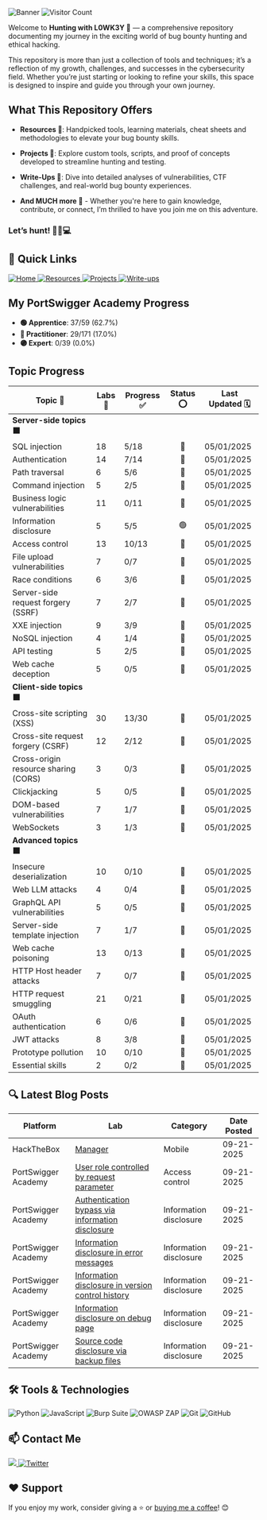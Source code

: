 ![Banner](https://github.com/L0WK3Y-IAAN/Hunting-With-L0WK3Y/blob/main/src/img/HWL.gif?raw=true)
![Visitor Count](https://komarev.com/ghpvc/?username=L0WK3Y-IAAN&color=red&style=for-the-badge)


Welcome to **Hunting with L0WK3Y 👾** — a comprehensive repository documenting my journey in the exciting world of bug bounty hunting and ethical hacking.  

This repository is more than just a collection of tools and techniques; it’s a reflection of my growth, challenges, and successes in the cybersecurity field. Whether you’re just starting or looking to refine your skills, this space is designed to inspire and guide you through your own journey.  

## What This Repository Offers  

- **Resources 📖**: Handpicked tools, learning materials, cheat sheets and methodologies to elevate your bug bounty skills. 
  
- **Projects 🧪**: Explore custom tools, scripts, and proof of concepts developed to streamline hunting and testing.  
  
- **Write-Ups 📝**: Dive into detailed analyses of vulnerabilities, CTF challenges, and real-world bug bounty experiences.  
  
- **And MUCH more 👀** -  Whether you're here to gain knowledge, contribute, or connect, I’m thrilled to have you join me on this adventure.  

### Let’s hunt! 🕵️‍♂️💻  


## 🔗 Quick Links

<div align="left">
  <a href="https://github.com/L0WK3Y-IAAN/Hunting-With-L0WK3Y">
    <img src="https://img.shields.io/badge/Home-930b18?style=for-the-badge&logo=github&logoColor=white" alt="Home">
  </a>
  <a href="https://github.com/L0WK3Y-IAAN/Hunting-With-L0WK3Y/tree/main/Resources">
    <img src="https://img.shields.io/badge/Resources-00800c?style=for-the-badge&logo=github&logoColor=white" alt="Resources">
  </a>
  <a href="https://github.com/L0WK3Y-IAAN/Hunting-With-L0WK3Y/tree/main/Projects">
    <img src="https://img.shields.io/badge/Projects-930b18?style=for-the-badge&logo=github&logoColor=white" alt="Projects">
  </a>
  <a href="https://github.com/L0WK3Y-IAAN/Hunting-With-L0WK3Y/tree/main/Resources/Personal/Write-ups">
    <img src="https://img.shields.io/badge/Blog-00800c?style=for-the-badge&logo=blog&logoColor=white" alt="Write-ups">
  </a>
</div>

## My PortSwigger Academy Progress

- **🟢 Apprentice**: 37/59 (62.7%)
- **🔵 Practitioner**: 29/171 (17.0%)
- **🟣 Expert**: 0/39 (0.0%)

## Topic Progress
| Topic 📖 | Labs 🔬 | Progress ✅ | Status ⭕️ | Last Updated 🗓️ |
|---|---|---|:---:|---|
| **Server-side topics 🟧** | | | | |
| SQL injection | 18 | 5/18 | 🔵 | 05/01/2025 |
| Authentication | 14 | 7/14 | 🔵 | 05/01/2025 |
| Path traversal | 6 | 5/6 | 🔵 | 05/01/2025 |
| Command injection | 5 | 2/5 | 🔵 | 05/01/2025 |
| Business logic vulnerabilities | 11 | 0/11 | 🔴 | 05/01/2025 |
| Information disclosure | 5 | 5/5 | 🟢 | 05/01/2025 |
| Access control | 13 | 10/13 | 🔵 | 05/01/2025 |
| File upload vulnerabilities | 7 | 0/7 | 🔴 | 05/01/2025 |
| Race conditions | 6 | 3/6 | 🔵 | 05/01/2025 |
| Server-side request forgery (SSRF) | 7 | 2/7 | 🔵 | 05/01/2025 |
| XXE injection | 9 | 3/9 | 🔵 | 05/01/2025 |
| NoSQL injection | 4 | 1/4 | 🔵 | 05/01/2025 |
| API testing | 5 | 2/5 | 🔵 | 05/01/2025 |
| Web cache deception | 5 | 0/5 | 🔴 | 05/01/2025 |
| **Client-side topics 🟧** | | | | |
| Cross-site scripting (XSS) | 30 | 13/30 | 🔵 | 05/01/2025 |
| Cross-site request forgery (CSRF) | 12 | 2/12 | 🔵 | 05/01/2025 |
| Cross-origin resource sharing (CORS) | 3 | 0/3 | 🔴 | 05/01/2025 |
| Clickjacking | 5 | 0/5 | 🔴 | 05/01/2025 |
| DOM-based vulnerabilities | 7 | 1/7 | 🔵 | 05/01/2025 |
| WebSockets | 3 | 1/3 | 🔵 | 05/01/2025 |
| **Advanced topics 🟧** | | | | |
| Insecure deserialization | 10 | 0/10 | 🔴 | 05/01/2025 |
| Web LLM attacks | 4 | 0/4 | 🔴 | 05/01/2025 |
| GraphQL API vulnerabilities | 5 | 0/5 | 🔴 | 05/01/2025 |
| Server-side template injection | 7 | 1/7 | 🔵 | 05/01/2025 |
| Web cache poisoning | 13 | 0/13 | 🔴 | 05/01/2025 |
| HTTP Host header attacks | 7 | 0/7 | 🔴 | 05/01/2025 |
| HTTP request smuggling | 21 | 0/21 | 🔴 | 05/01/2025 |
| OAuth authentication | 6 | 0/6 | 🔴 | 05/01/2025 |
| JWT attacks | 8 | 3/8 | 🔵 | 05/01/2025 |
| Prototype pollution | 10 | 0/10 | 🔴 | 05/01/2025 |
| Essential skills | 2 | 0/2 | 🔴 | 05/01/2025 |


## 🔍 Latest Blog Posts

| Platform | Lab | Category | Date Posted |
| --- | --- | --- | --- |
| HackTheBox | [Manager](https://github.com/L0WK3Y-IAAN/Hunting-With-L0WK3Y/tree/main/Resources/Personal/Write-ups/HackTheBox/Mobile/Manager/README.md) | Mobile | 09-21-2025 |
| PortSwigger Academy | [User role controlled by request parameter](https://github.com/L0WK3Y-IAAN/Hunting-With-L0WK3Y/tree/main/Resources/Personal/Write-ups/PortSwigger%20Academy/Server-side%20topics/Access%20control/User%20role%20controlled%20by%20request%20parameter/README.md) | Access control | 09-21-2025 |
| PortSwigger Academy | [Authentication bypass via information disclosure](https://github.com/L0WK3Y-IAAN/Hunting-With-L0WK3Y/tree/main/Resources/Personal/Write-ups/PortSwigger%20Academy/Server-side%20topics/Information%20disclosure/Authentication%20bypass%20via%20information%20disclosure/README.md) | Information disclosure | 09-21-2025 |
| PortSwigger Academy | [Information disclosure in error messages](https://github.com/L0WK3Y-IAAN/Hunting-With-L0WK3Y/tree/main/Resources/Personal/Write-ups/PortSwigger%20Academy/Server-side%20topics/Information%20disclosure/Information%20disclosure%20in%20error%20messages/README.md) | Information disclosure | 09-21-2025 |
| PortSwigger Academy | [Information disclosure in version control history](https://github.com/L0WK3Y-IAAN/Hunting-With-L0WK3Y/tree/main/Resources/Personal/Write-ups/PortSwigger%20Academy/Server-side%20topics/Information%20disclosure/Information%20disclosure%20in%20version%20control%20history/README.md) | Information disclosure | 09-21-2025 |
| PortSwigger Academy | [Information disclosure on debug page](https://github.com/L0WK3Y-IAAN/Hunting-With-L0WK3Y/tree/main/Resources/Personal/Write-ups/PortSwigger%20Academy/Server-side%20topics/Information%20disclosure/Information%20disclosure%20on%20debug%20page/README.md) | Information disclosure | 09-21-2025 |
| PortSwigger Academy | [Source code disclosure via backup files](https://github.com/L0WK3Y-IAAN/Hunting-With-L0WK3Y/tree/main/Resources/Personal/Write-ups/PortSwigger%20Academy/Server-side%20topics/Information%20disclosure/Source%20code%20disclosure%20via%20backup%20files/README.md) | Information disclosure | 09-21-2025 |

## 🛠️ Tools & Technologies

<div align="left">
  <img src="https://img.shields.io/badge/Python-3776AB?style=for-the-badge&logo=python&logoColor=white" alt="Python">
  <img src="https://img.shields.io/badge/JavaScript-F7DF1E?style=for-the-badge&logo=javascript&logoColor=black" alt="JavaScript">
  <img src="https://img.shields.io/badge/Burp_Suite-000000?style=for-the-badge&logo=burpsuite&logoColor=white" alt="Burp Suite">
  <img src="https://img.shields.io/badge/OWASP_ZAP-9C27B0?style=for-the-badge&logo=owasp-zap&logoColor=white" alt="OWASP ZAP">
  <img src="https://img.shields.io/badge/Git-F05032?style=for-the-badge&logo=git&logoColor=white" alt="Git">
  <img src="https://img.shields.io/badge/GitHub-181717?style=for-the-badge&logo=github&logoColor=white" alt="GitHub">
</div>



## 📫 Contact Me

<div align="left">
  <a href="https://linkedin.com/in/iaansec">
    <img src="https://custom-icon-badges.demolab.com/badge/LinkedIn-0A66C2?logo=linkedin-white&logoColor=fff">
  </a>
  <a href="https://twitter.com/L0WK3Y_OFFICIAL">
    <img src="https://img.shields.io/badge/X-%23000000.svg?logo=X&logoColor=white" alt="Twitter">
  </a>
</div>



## ❤️ Support

If you enjoy my work, consider giving a ⭐️ or [buying me a coffee](https://www.buymeacoffee.com/l0wk3y)! 😊


